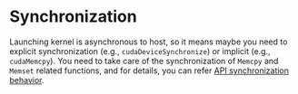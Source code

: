 # Synchronization  

Launching kernel is asynchronous to host, so it means maybe you need to explicit synchronization (e.g., `cudaDeviceSynchronize`) or implicit (e.g., `cudaMemcpy`). You need to take care of the synchronization of `Memcpy` and `Memset` related functions, and for details, you can refer [API synchronization behavior](http://docs.nvidia.com/cuda/cuda-runtime-api/api-sync-behavior.html).
